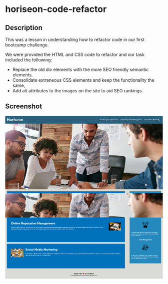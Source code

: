 <h1>horiseon-code-refactor</h1>

<h2>Description</h2>

<p>This was a lesson in understanding how to refactor code in our first bootcamp challenge.<br></p>

<p>We were provided the HTML and CSS code to refactor and our task included the following:</p>

  <ul>
    <li>Replace the old div elements with the more SEO friendly semantic elements.</li>
    <li>Consolidate extraneous CSS elements and keep the functionality the same,</li>
    <li>Add alt attributes to the images on the site to aid SEO rankings.</li>
  </ul>

<h2>Screenshot</h2>

<img src="./assets/images/screencapture-file-C-Users-adamc-bootcamp-homework-horiseon-code-refactor-index-html-2023-11-30-18_00_20.png">
